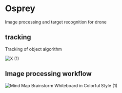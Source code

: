 # Osprey
Image processing and target recognition for drone

## tracking
Tracking of object algorithm

![X (1)](https://github.com/Ajmalva/Osprey/assets/84183186/b536ddf3-57c0-4df0-8f1d-cb86c35ee2f1)

## Image processing workflow
![Mind Map Brainstorm Whiteboard in Colorful Style (1)](https://github.com/Ajmalva/Osprey/assets/84183186/959d32b2-6969-420e-8a55-58490644970c)
